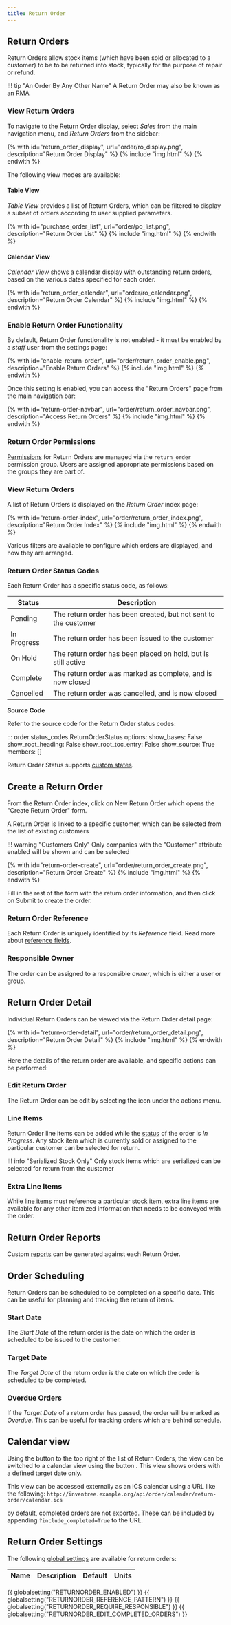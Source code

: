 ```yaml
---
title: Return Order
---
```


## Return Orders

Return Orders allow stock items (which have been sold or allocated to a customer) to be to be returned into stock, typically for the purpose of repair or refund.

!!! tip "An Order By Any Other Name"
    A Return Order may also be known as an [RMA](https://en.wikipedia.org/wiki/Return_merchandise_authorization)

### View Return Orders

To navigate to the Return Order display, select *Sales* from the main navigation menu, and *Return Orders* from the sidebar:

{% with id="return_order_display", url="order/ro_display.png", description="Return Order Display" %}
{% include "img.html" %}
{% endwith %}

The following view modes are available:

#### Table View

*Table View* provides a list of Return Orders, which can be filtered to display a subset of orders according to user supplied parameters.

{% with id="purchase_order_list", url="order/po_list.png", description="Return Order List" %}
{% include "img.html" %}
{% endwith %}

#### Calendar View

*Calendar View* shows a calendar display with outstanding return orders, based on the various dates specified for each order.

{% with id="return_order_calendar", url="order/ro_calendar.png", description="Return Order Calendar" %}
{% include "img.html" %}
{% endwith %}

### Enable Return Order Functionality

By default, Return Order functionality is not enabled - it must be enabled by a *staff* user from the settings page:

{% with id="enable-return-order", url="order/return_order_enable.png", description="Enable Return Orders" %}
{% include "img.html" %}
{% endwith %}

Once this setting is enabled, you can access the "Return Orders" page from the main navigation bar:

{% with id="return-order-navbar", url="order/return_order_navbar.png", description="Access Return Orders" %}
{% include "img.html" %}
{% endwith %}

### Return Order Permissions

[Permissions](../settings/permissions.md) for Return Orders are managed via the `return_order` permission group. Users are assigned appropriate permissions based on the groups they are part of.

### View Return Orders

A list of Return Orders is displayed on the *Return Order* index page:

{% with id="return-order-index", url="order/return_order_index.png", description="Return Order Index" %}
{% include "img.html" %}
{% endwith %}

Various filters are available to configure which orders are displayed, and how they are arranged.

### Return Order Status Codes

Each Return Order has a specific status code, as follows:

| Status | Description |
| --- | --- |
| Pending | The return order has been created, but not sent to the customer |
| In Progress | The return order has been issued to the customer |
| On Hold | The return order has been placed on hold, but is still active |
| Complete | The return order was marked as complete, and is now closed |
| Cancelled | The return order was cancelled, and is now closed |

**Source Code**

Refer to the source code for the Return Order status codes:

::: order.status_codes.ReturnOrderStatus
    options:
        show_bases: False
        show_root_heading: False
        show_root_toc_entry: False
        show_source: True
        members: []

Return Order Status supports [custom states](../concepts/custom_states.md).

## Create a Return Order

From the Return Order index, click on <span class='badge inventree add'><span class='fas fa-plus-circle'></span> New Return Order</span> which opens the "Create Return Order" form.

A Return Order is linked to a specific customer, which can be selected from the list of existing customers

!!! warning "Customers Only"
	Only companies with the "Customer" attribute enabled will be shown and can be selected

{% with id="return-order-create", url="order/return_order_create.png", description="Return Order Create" %}
{% include "img.html" %}
{% endwith %}

Fill in the rest of the form with the return order information, and then click on <span class='badge inventree confirm'>Submit</span> to create the order.

### Return Order Reference

Each Return Order is uniquely identified by its *Reference* field. Read more about [reference fields](../settings/reference.md).

### Responsible Owner

The order can be assigned to a responsible *owner*, which is either a user or group.

## Return Order Detail

Individual Return Orders can be viewed via the Return Order detail page:

{% with id="return-order-detail", url="order/return_order_detail.png", description="Return Order Detail" %}
{% include "img.html" %}
{% endwith %}

Here the details of the return order are available, and specific actions can be performed:

### Edit Return Order

The Return Order can be edit by selecting the <span class='fas fa-edit'></span> icon under the <span class='fas fa-tools'></span> actions menu.

### Line Items

Return Order line items can be added while the [status](#return-order-status-codes) of the order is *In Progress*. Any stock item which is currently sold or assigned to the particular customer can be selected for return.

!!! info "Serialized Stock Only"
    Only stock items which are serialized can be selected for return from the customer

### Extra Line Items

While [line items](#line-items) must reference a particular stock item, extra line items are available for any other itemized information that needs to be conveyed with the order.

## Return Order Reports

Custom [reports](../report/templates.md) can be generated against each Return Order.

## Order Scheduling

Return Orders can be scheduled to be completed on a specific date. This can be useful for planning and tracking the return of items.

### Start Date

The *Start Date* of the return order is the date on which the order is scheduled to be issued to the customer.

### Target Date

The *Target Date* of the return order is the date on which the order is scheduled to be completed.

### Overdue Orders

If the *Target Date* of a return order has passed, the order will be marked as *Overdue*. This can be useful for tracking orders which are behind schedule.

## Calendar view

Using the button to the top right of the list of Return Orders, the view can be switched to a calendar view using the button <span class='fas fa-calendar-alt'></span>. This view shows orders with a defined target date only.

This view can be accessed externally as an ICS calendar using a URL like the following:
`http://inventree.example.org/api/order/calendar/return-order/calendar.ics`

by default, completed orders are not exported. These can be included by appending `?include_completed=True` to the URL.

## Return Order Settings

The following [global settings](../settings/global.md) are available for return orders:

| Name | Description | Default | Units |
| ---- | ----------- | ------- | ----- |
{{ globalsetting("RETURNORDER_ENABLED") }}
{{ globalsetting("RETURNORDER_REFERENCE_PATTERN") }}
{{ globalsetting("RETURNORDER_REQUIRE_RESPONSIBLE") }}
{{ globalsetting("RETURNORDER_EDIT_COMPLETED_ORDERS") }}
